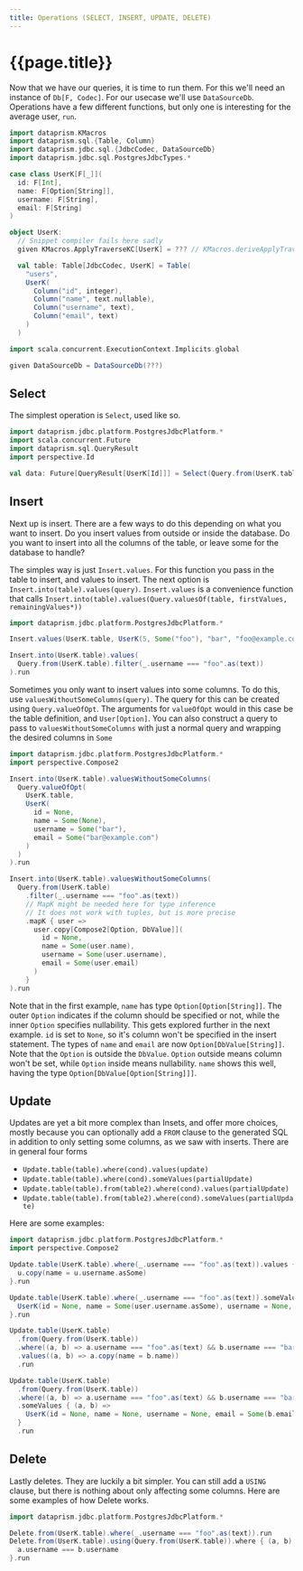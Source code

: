 ```yaml
---
title: Operations (SELECT, INSERT, UPDATE, DELETE)
---
```


# {{page.title}}

Now that we have our queries, it is time to run them. For this we'll need an instance of `Db[F, Codec]`. For our usecase
we'll use `DataSourceDb`. Operations have a few different functions, but only one is interesting for the average
user, `run`.

```scala 3 sc-name:Setup.scala
import dataprism.KMacros
import dataprism.sql.{Table, Column}
import dataprism.jdbc.sql.{JdbcCodec, DataSourceDb}
import dataprism.jdbc.sql.PostgresJdbcTypes.*

case class UserK[F[_]](
  id: F[Int],
  name: F[Option[String]],
  username: F[String],
  email: F[String]
)

object UserK:
  // Snippet compiler fails here sadly
  given KMacros.ApplyTraverseKC[UserK] = ??? // KMacros.deriveApplyTraverseKC[UserK]

  val table: Table[JdbcCodec, UserK] = Table(
    "users",
    UserK(
      Column("id", integer),
      Column("name", text.nullable),
      Column("username", text),
      Column("email", text)
    )
  )

import scala.concurrent.ExecutionContext.Implicits.global

given DataSourceDb = DataSourceDb(???)
```

## Select

The simplest operation is `Select`, used like so.

```scala 3 sc-compile-with:Setup.scala
import dataprism.jdbc.platform.PostgresJdbcPlatform.*
import scala.concurrent.Future
import dataprism.sql.QueryResult
import perspective.Id

val data: Future[QueryResult[UserK[Id]]] = Select(Query.from(UserK.table)).run
```

## Insert

Next up is insert. There are a few ways to do this depending on what you want to insert. Do you insert values from
outside or inside the database. Do you want to insert into all the columns of the table, or leave some for the database
to handle?

The simples way is just `Insert.values`. For this function you pass in the table to insert, and values to insert. The
next option is `Insert.into(table).values(query)`. `Insert.values` is a convenience function that
calls `Insert.into(table).values(Query.valuesOf(table, firstValues, remainingValues*))`

```scala 3 sc-compile-with:Setup.scala
import dataprism.jdbc.platform.PostgresJdbcPlatform.*

Insert.values(UserK.table, UserK(5, Some("foo"), "bar", "foo@example.com")).run

Insert.into(UserK.table).values(
  Query.from(UserK.table).filter(_.username === "foo".as(text))
).run
```

Sometimes you only want to insert values into some columns. To do this, use `valuesWithoutSomeColumns(query)`. The query
for this can be created using `Query.valueOfOpt`. The arguments for `valueOfOpt` would in this case be the table
definition, and `User[Option]`. You can also construct a query to pass to `valuesWithoutSomeColumns` with just a normal
query and wrapping the desired columns in `Some`

```scala 3 sc-compile-with:Setup.scala
import dataprism.jdbc.platform.PostgresJdbcPlatform.*
import perspective.Compose2

Insert.into(UserK.table).valuesWithoutSomeColumns(
  Query.valueOfOpt(
    UserK.table,
    UserK(
      id = None,
      name = Some(None),
      username = Some("bar"),
      email = Some("bar@example.com")
    )
  )
).run

Insert.into(UserK.table).valuesWithoutSomeColumns(
  Query.from(UserK.table)
    .filter(_.username === "foo".as(text))
    // MapK might be needed here for type inference
    // It does not work with tuples, but is more precise
    .mapK { user =>
      user.copy[Compose2[Option, DbValue]](
        id = None,
        name = Some(user.name),
        username = Some(user.username),
        email = Some(user.email)
      )
    }
).run
```

Note that in the first example, `name` has type `Option[Option[String]]`. The outer `Option` indicates if the column
should be specified or not, while the inner `Option` specifies nullability. This gets explored further in the next
example. `id` is set to `None`, so it's column won't be specified in the insert statement. The types of `name`
and `email` are now `Option[DbValue[String]]`. Note that the `Option` is outside the `DbValue`. `Option` outside means
column won't be set, while `Option` inside means nullability. `name` shows this well, having the
type `Option[DbValue[Option[String]]]`.

## Update

Updates are yet a bit more complex than Insets, and offer more choices, mostly because you can optionally add a `FROM`
clause to the generated SQL in addition to only setting some columns, as we saw with inserts. There are in general four
forms

* `Update.table(table).where(cond).values(update)`
* `Update.table(table).where(cond).someValues(partialUpdate)`
* `Update.table(table).from(table2).where(cond).values(partialUpdate)`
* `Update.table(table).from(table2).where(cond).someValues(partialUpdate)`

Here are some examples:

```scala 3 sc-compile-with:Setup.scala
import dataprism.jdbc.platform.PostgresJdbcPlatform.*
import perspective.Compose2

Update.table(UserK.table).where(_.username === "foo".as(text)).values { u =>
  u.copy(name = u.username.asSome)
}.run

Update.table(UserK.table).where(_.username === "foo".as(text)).someValues { user =>
  UserK(id = None, name = Some(user.username.asSome), username = None, email = None)
}.run

Update.table(UserK.table)
  .from(Query.from(UserK.table))
  .where((a, b) => a.username === "foo".as(text) && b.username === "bar".as(text))
  .values((a, b) => a.copy(name = b.name))
  .run

Update.table(UserK.table)
  .from(Query.from(UserK.table))
  .where((a, b) => a.username === "foo".as(text) && b.username === "bar".as(text))
  .someValues { (a, b) =>
    UserK(id = None, name = None, username = None, email = Some(b.email))
  }
  .run
```

## Delete

Lastly deletes. They are luckily a bit simpler. You can still add a `USING` clause, but there is nothing about only
affecting some columns. Here are some examples of how Delete works.

```scala 3 sc-compile-with:Setup.scala
import dataprism.jdbc.platform.PostgresJdbcPlatform.*

Delete.from(UserK.table).where(_.username === "foo".as(text)).run
Delete.from(UserK.table).using(Query.from(UserK.table)).where { (a, b) =>
  a.username === b.username
}.run
```
